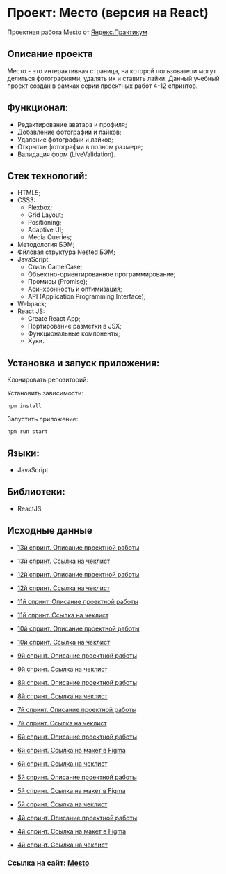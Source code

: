 
# Проект: Место (версия на React)
Проектная работа Mesto от [Яндекс.Практикум](https://practicum.yandex.ru/web/)

## Описание проекта
Место - это интерактивная страница, на которой пользователи могут делиться фотографиями, удалять их и ставить лайки.
Данный учебный проект создан в рамках серии проектных работ 4-12 спринтов.

## Функционал:
- Редактирование аватара и профиля;
- Добавление фотографии и лайков;
- Удаление фотографии и лайков;
- Открытие фотографии в полном размере;
- Валидация форм (LiveValidation).

## Стек технологий:

- HTML5;
- CSS3:
  - Flexbox;
  - Grid Layout;
  - Positioning;
  - Adaptive UI;
  - Media Queries;
- Методология БЭМ;
- Фйловая структура Nested БЭМ;
- JavaScript:
  - Стиль CamelCase;
  - Объектно-ориентированное программирование;
  - Промисы (Promise);
  - Асинхронность и оптимизация;
  - API (Application Programming Interface);
- Webpack;
- React JS:
  - Create React App;
  - Портирование разметки в JSX;
  - Функциональные компоненты;
  - Хуки.

## Установка и запуск приложения:

Клонировать репозиторий:

    

Установить зависимости:

    npm install

Запустить приложение:

    npm run start

## Языки:

- JavaScript

## Библиотеки:

- ReactJS



## Исходные данные

- [13й спринт. Описание проектной работы](https://concrete-web-bad.notion.site/13-c912ced04d7a4051a62b8231faf8694e)
- [13й спринт. Ссылка на чеклист](https://code.s3.yandex.net/web-developer/checklists-pdf/new-program/checklist_13.pdf)

- [12й спринт. Описание проектной работы](https://concrete-web-bad.notion.site/12-abb23fe612d14f7f833121cda387336b)
- [12й спринт. Ссылка на чеклист](https://code.s3.yandex.net/web-developer/checklists-pdf/new-program/checklist-12.pdf)
- [11й спринт. Описание проектной работы](https://concrete-web-bad.notion.site/11-6efce2c911764069b40dd5db694f1a5d)
- [11й спринт. Ссылка на чеклист](https://code.s3.yandex.net/web-developer/checklists-pdf/new-program/checklist-11.pdf)
- [10й спринт. Описание проектной работы](https://concrete-web-bad.notion.site/10-16ff97e4357245f482e0bd882d428e88)
- [10й спринт. Ссылка на чеклист](https://code.s3.yandex.net/web-developer/checklists-pdf/new-program/checklist-10.pdf)
- [9й спринт. Описание проектной работы](https://concrete-web-bad.notion.site/9-298625f30c354fc18239e061a26583e8)
- [9й спринт. Ссылка на чеклист](https://code.s3.yandex.net/web-developer/checklists-pdf/new-program/checklist-9.pdf)
- [8й спринт. Описание проектной работы](https://concrete-web-bad.notion.site/8-2cbeaf990b51437eacaefa8ace3360da)
- [8й спринт. Ссылка на чеклист](https://code.s3.yandex.net/web-developer/checklists-pdf/new-program/checklist-8.pdf)
- [7й спринт. Описание проектной работы](https://concrete-web-bad.notion.site/7-25baedb7de2942bc85727116b87dc940)
- [7й спринт. Ссылка на чеклист](https://code.s3.yandex.net/web-developer/checklists-pdf/new-program/checklist-7.pdf)
- [6й спринт. Описание проектной работы](https://concrete-web-bad.notion.site/6-33a283b3ceff4a619c3c9bcec9bb0856)
- [6й спринт. Ссылка на макет в Figma](https://www.figma.com/file/kRVLKwYG3d1HGLvh7JFWRT/JavaScript.-Sprint-6?type=design&node-id=1124-73&t=rq8Mpl68Va6JeGeI-0)
- [6й спринт. Ссылка на чеклист](https://code.s3.yandex.net/web-developer/checklists-pdf/new-program/checklist-6.pdf)
- [5й спринт. Описание проектной работы](https://concrete-web-bad.notion.site/5-4a331e3d04304cecb5bf519d025a039b)
- [5й спринт. Ссылка на макет в Figma](https://www.figma.com/file/bjyvbKKJN2naO0ucURl2Z0/JavaScript.-Sprint-5?node-id=50160-2&t=y9LxRPK81ak3mu1m-0)
- [5й спринт. Ссылка на чеклист](https://code.s3.yandex.net/web-developer/checklists-pdf/new-program/checklist-5.pdf)
- [4й спринт. Описание проектной работы](https://concrete-web-bad.notion.site/4-d5951fc52b1940a6b867ca542ad0f3a6)
- [4й спринт. Ссылка на макет в Figma](https://www.figma.com/file/2cn9N9jSkmxD84oJik7xL7/JavaScript.-Sprint-4?node-id=0%3A1)
- [4й спринт. Ссылка на чеклист](https://code.s3.yandex.net/web-developer/checklists-pdf/new-program/checklist-4.pdf)

### Ссылка на сайт: [Mesto]()
